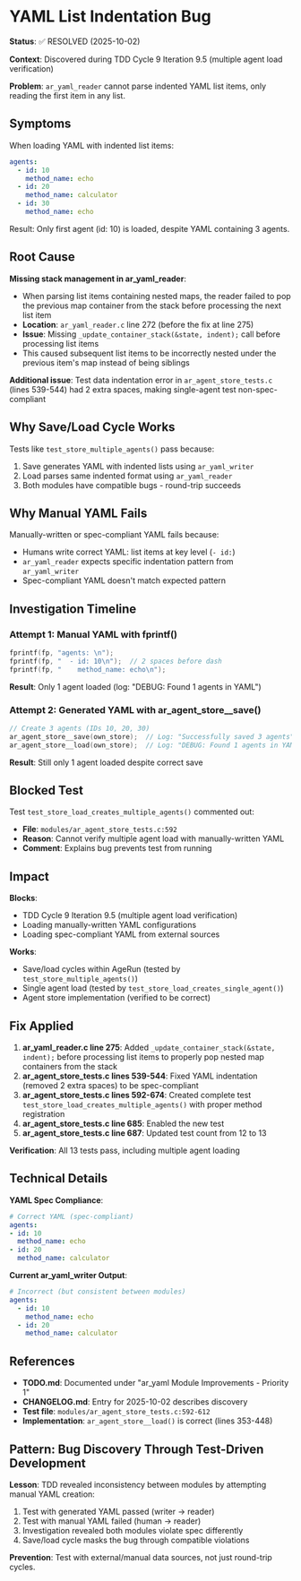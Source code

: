 # YAML List Indentation Bug

**Status**: ✅ RESOLVED (2025-10-02)

**Context**: Discovered during TDD Cycle 9 Iteration 9.5 (multiple agent load verification)

**Problem**: `ar_yaml_reader` cannot parse indented YAML list items, only reading the first item in any list.

## Symptoms

When loading YAML with indented list items:
```yaml
agents:
  - id: 10
    method_name: echo
  - id: 20
    method_name: calculator
  - id: 30
    method_name: echo
```

Result: Only first agent (id: 10) is loaded, despite YAML containing 3 agents.

## Root Cause

**Missing stack management in ar_yaml_reader**:
- When parsing list items containing nested maps, the reader failed to pop the previous map container from the stack before processing the next list item
- **Location**: `ar_yaml_reader.c` line 272 (before the fix at line 275)
- **Issue**: Missing `_update_container_stack(&state, indent);` call before processing list items
- This caused subsequent list items to be incorrectly nested under the previous item's map instead of being siblings

**Additional issue**: Test data indentation error in `ar_agent_store_tests.c` (lines 539-544) had 2 extra spaces, making single-agent test non-spec-compliant

## Why Save/Load Cycle Works

Tests like `test_store_multiple_agents()` pass because:
1. Save generates YAML with indented lists using `ar_yaml_writer`
2. Load parses same indented format using `ar_yaml_reader`
3. Both modules have compatible bugs - round-trip succeeds

## Why Manual YAML Fails

Manually-written or spec-compliant YAML fails because:
- Humans write correct YAML: list items at key level (`- id:`)
- `ar_yaml_reader` expects specific indentation pattern from `ar_yaml_writer`
- Spec-compliant YAML doesn't match expected pattern

## Investigation Timeline

### Attempt 1: Manual YAML with fprintf()
```c
fprintf(fp, "agents: \n");
fprintf(fp, "  - id: 10\n");  // 2 spaces before dash
fprintf(fp, "    method_name: echo\n");
```
**Result**: Only 1 agent loaded (log: "DEBUG: Found 1 agents in YAML")

### Attempt 2: Generated YAML with ar_agent_store__save()
```c
// Create 3 agents (IDs 10, 20, 30)
ar_agent_store__save(own_store);  // Log: "Successfully saved 3 agents"
ar_agent_store__load(own_store);  // Log: "DEBUG: Found 1 agents in YAML"
```
**Result**: Still only 1 agent loaded despite correct save

## Blocked Test

Test `test_store_load_creates_multiple_agents()` commented out:
- **File**: `modules/ar_agent_store_tests.c:592`
- **Reason**: Cannot verify multiple agent load with manually-written YAML
- **Comment**: Explains bug prevents test from running

## Impact

**Blocks**:
- TDD Cycle 9 Iteration 9.5 (multiple agent load verification)
- Loading manually-written YAML configurations
- Loading spec-compliant YAML from external sources

**Works**:
- Save/load cycles within AgeRun (tested by `test_store_multiple_agents()`)
- Single agent load (tested by `test_store_load_creates_single_agent()`)
- Agent store implementation (verified to be correct)

## Fix Applied

1. **ar_yaml_reader.c line 275**: Added `_update_container_stack(&state, indent);` before processing list items to properly pop nested map containers from the stack
2. **ar_agent_store_tests.c lines 539-544**: Fixed YAML indentation (removed 2 extra spaces) to be spec-compliant
3. **ar_agent_store_tests.c lines 592-674**: Created complete test `test_store_load_creates_multiple_agents()` with proper method registration
4. **ar_agent_store_tests.c line 685**: Enabled the new test
5. **ar_agent_store_tests.c line 687**: Updated test count from 12 to 13

**Verification**: All 13 tests pass, including multiple agent loading

## Technical Details

**YAML Spec Compliance**:
```yaml
# Correct YAML (spec-compliant)
agents:
- id: 10
  method_name: echo
- id: 20
  method_name: calculator
```

**Current ar_yaml_writer Output**:
```yaml
# Incorrect (but consistent between modules)
agents:
  - id: 10
    method_name: echo
  - id: 20
    method_name: calculator
```

## References

- **TODO.md**: Documented under "ar_yaml Module Improvements - Priority 1"
- **CHANGELOG.md**: Entry for 2025-10-02 describes discovery
- **Test file**: `modules/ar_agent_store_tests.c:592-612`
- **Implementation**: `ar_agent_store__load()` is correct (lines 353-448)

## Pattern: Bug Discovery Through Test-Driven Development

**Lesson**: TDD revealed inconsistency between modules by attempting manual YAML creation:
1. Test with generated YAML passed (writer → reader)
2. Test with manual YAML failed (human → reader)
3. Investigation revealed both modules violate spec differently
4. Save/load cycle masks the bug through compatible violations

**Prevention**: Test with external/manual data sources, not just round-trip cycles.
